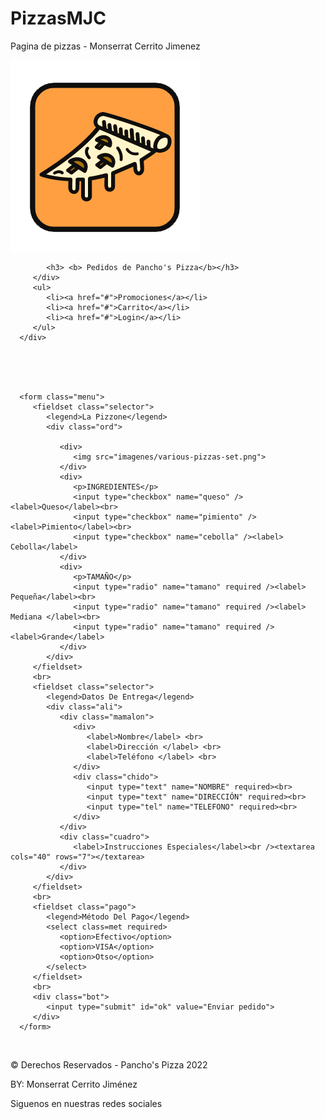 # PizzasMJC
Pagina de pizzas - Monserrat Cerrito Jimenez
<!DOCTYPE html>
<html>

<head>
   <meta charset="UTF-8">
   <meta name='viewport' content='width-divace-width, initial-scale=1, shrink-to-fit=no'>
   <link href='https://cdn.jsdelivr.net/npm/boxicons@2.0.5/css/boxicons.min.css' rel='stylesheet'>
   <link rel="shortcut icon" href="imagenes/logooo - copia.png">
   <link rel="stylesheet" href="CSS Pizzas.css">
   <title>Pancho's Pizza</title>
</head>


<body>
   <div class="barr">
      <div class="agust">
         <div class="titulo">
            <a href="EjemploFormularioHTML.html"> <img src="imagenes/logooo - copia.png"></a>
           
            <h3> <b> Pedidos de Pancho's Pizza</b></h3>
         </div>
         <ul>
            <li><a href="#">Promociones</a></li>
            <li><a href="#">Carrito</a></li>
            <li><a href="#">Login</a></li>
         </ul>
      </div>
   </div>
   <div class="baner">
      <br><br><br>

      <form class="menu">
         <fieldset class="selector">
            <legend>La Pizzone</legend>
            <div class="ord">

               <div>
                  <img src="imagenes/various-pizzas-set.png">
               </div>
               <div>
                  <p>INGREDIENTES</p>
                  <input type="checkbox" name="queso" /> <label>Queso</label><br>
                  <input type="checkbox" name="pimiento" /> <label>Pimiento</label><br>
                  <input type="checkbox" name="cebolla" /><label> Cebolla</label>
               </div>
               <div>
                  <p>TAMAÑO</p>
                  <input type="radio" name="tamano" required /><label> Pequeña</label><br>
                  <input type="radio" name="tamano" required /><label> Mediana </label><br>
                  <input type="radio" name="tamano" required /> <label>Grande</label>
               </div>
            </div>
         </fieldset>
         <br>
         <fieldset class="selector">
            <legend>Datos De Entrega</legend>
            <div class="ali">
               <div class="mamalon">
                  <div>
                     <label>Nombre</label> <br>
                     <label>Dirección </label> <br>
                     <label>Teléfono </label> <br>
                  </div>
                  <div class="chido">
                     <input type="text" name="NOMBRE" required><br>
                     <input type="text" name="DIRECCIÓN" required><br>
                     <input type="tel" name="TELEFONO" required><br>
                  </div>
               </div>
               <div class="cuadro">
                  <label>Instrucciones Especiales</label><br /><textarea cols="40" rows="7"></textarea>
               </div>
            </div>
         </fieldset>
         <br>
         <fieldset class="pago">
            <legend>Método Del Pago</legend>
            <select class=met required>
               <option>Efectivo</option>
               <option>VISA</option>
               <option>Otso</option>
            </select>
         </fieldset>
         <br>
         <div class="bot">
            <input type="submit" id="ok" value="Enviar pedido">
         </div>
      </form>
   </div>
   <br>
</body>
<footer>
   <div class="pieOrd">
      <p> &copy; Derechos Reservados - Pancho's Pizza 2022 </p>
<p>BY: Monserrat Cerrito Jiménez</p>
      <div>
         <p>Siguenos en nuestras redes sociales</p>
         <br>
         <div class="just">
            <i class='bx bxl-twitter'></i>
            <i class='bx bxl-facebook-circle'></i>
            <i class='bx bxl-instagram'></i>
            <i class='bx bxl-youtube'></i>
         </div>
      </div>
   </div>
</footer>

</html>
